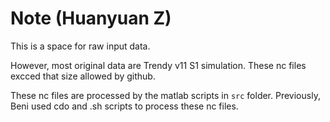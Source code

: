 # Note (Huanyuan Z)

This is a space for raw input data.

However, most original data are Trendy v11 S1 simulation. These nc files excced that size allowed by github.

These nc files are processed by the matlab scripts in `src` folder. Previously, Beni used cdo and .sh scripts to process these nc files.